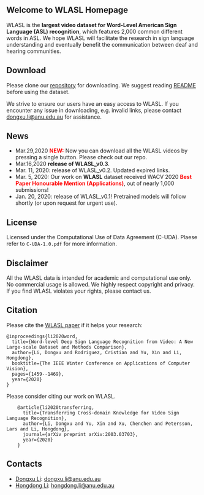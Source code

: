 ## Welcome to WLASL Homepage
WLASL is the <b>largest video dataset for Word-Level American Sign Language (ASL) recognition</b>, which features 2,000 common different words in ASL. We hope WLASL will facilitate the research in sign language understanding and eventually benefit the communication between deaf and hearing communities.

Download
---------------
Please clone our [repository](https://github.com/dxli94/WLASL) for downloading. We suggest reading [README](https://github.com/dxli94/WLASL/blob/master/README.md) before using the dataset.

We strive to ensure our users have an easy access to WLASL. If you encounter any issue in downloading, e.g. invalid links, please contact dongxu.li@anu.edu.au for assistance.

News
---------------
* Mar.29,2020 <span style="color: red"><b>NEW:</b></span> Now you can download all the WLASL videos by pressing a single button. Please check out our repo.
* Mar.16,2020 <span style="font-weight:bold">release of WLASL_v0.3</span>.
* Mar. 11, 2020: release of WLASL_v0.2. Updated expired links.
* Mar. 5, 2020: Our work on <b>WLASL</b> dataset received WACV 2020 <span style="color: red"><b>Best Paper Honourable Mention (Applications)</b></span>, out of nearly 1,000 submissions!
* Jan. 20, 2020: release of WLASL_v0.1! Pretrained models will follow shortly (or upon request for urgent use).


License
---------------
Licensed under the Computational Use of Data Agreement (C-UDA). Plaese refer to `C-UDA-1.0.pdf` for more information.

Disclaimer
---------------
All the WLASL data is intended for academic and computational use only. No commercial usage is allowed. We highly respect copyright and privacy. If you find WLASL violates your rights, please contact us.


Citation
--------------

Please cite the [WLASL paper](https://arxiv.org/abs/1910.11006) if it helps your research:

    @inproceedings{li2020word,
      title={Word-level Deep Sign Language Recognition from Video: A New Large-scale Dataset and Methods Comparison},
      author={Li, Dongxu and Rodriguez, Cristian and Yu, Xin and Li, Hongdong},
      booktitle={The IEEE Winter Conference on Applications of Computer Vision},
      pages={1459--1469},
      year={2020}
    }

Please consider citing our work on WLASL.

        @article{li2020transferring,
          title={Transferring Cross-domain Knowledge for Video Sign Language Recognition},
          author={Li, Dongxu and Yu, Xin and Xu, Chenchen and Petersson, Lars and Li, Hongdong},
          journal={arXiv preprint arXiv:2003.03703},
          year={2020}
        }



Contacts
------------------
- [Dongxu Li](https://cecs.anu.edu.au/people/dongxu-li): dongxu.li@anu.edu.au
- [Hongdong Li](http://users.cecs.anu.edu.au/~hongdong/): hongdong.li@anu.edu.au
